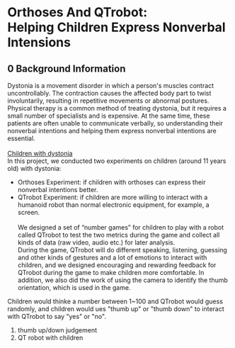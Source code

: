 # Orthoses And QTrobot:<br>Helping Children Express Nonverbal Intensions
## 0 Background Information
Dystonia is a movement disorder in which a person's muscles contract uncontrollably. The contraction causes the affected body part to twist involuntarily, resulting in repetitive movements or abnormal postures.<br>Physical therapy is a common method of treating dystonia, but it requires a small number of specialists and is expensive. At the same time, these patients are often unable to communicate verbally, so understanding their nonverbal intentions and helping them express nonverbal intentions are essential.<br><br>
[Children with dystonia](https://youtu.be/RBSRPd_Cwuk)<br>
In this project, we conducted two experiments on children (around 11 years old) with dystonia: 
* Orthoses Experiment: if children with orthoses can express their nonverbal intentions better.
* QTrobot Experiment:  if children are more willing to interact with a humanoid robot than normal electronic equipment, for example, a screen.<br><br>
We designed a set of “number games” for children to play with a robot called QTrobot to test the two metrics during the game and collect all kinds of data (raw video, audio etc.) for later analysis.<br> During the game, QTrobot will do different speaking, listening, guessing and other kinds of gestures and a lot of emotions to interact with children, and we designed encouraging and rewarding feedback for QTrobot during the game to make children more comfortable. In addition, we also did the work of using the camera to identify the thumb orientation, which is used in the game.

Children would thinke a number between 1~100 and QTrobot would guess randomly, and children would ues "thumb up" or "thumb down" to interact with QTrobot to say "yes" or "no".

1. thumb up/down judgement
2. QT robot with children
